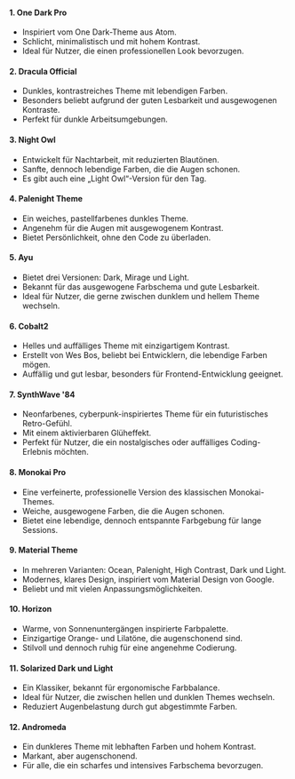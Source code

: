 
#### 1. **One Dark Pro**

- Inspiriert vom One Dark-Theme aus Atom.
- Schlicht, minimalistisch und mit hohem Kontrast.
- Ideal für Nutzer, die einen professionellen Look bevorzugen.

#### 2. **Dracula Official**

- Dunkles, kontrastreiches Theme mit lebendigen Farben.
- Besonders beliebt aufgrund der guten Lesbarkeit und ausgewogenen Kontraste.
- Perfekt für dunkle Arbeitsumgebungen.

#### 3. **Night Owl**

- Entwickelt für Nachtarbeit, mit reduzierten Blautönen.
- Sanfte, dennoch lebendige Farben, die die Augen schonen.
- Es gibt auch eine „Light Owl“-Version für den Tag.

#### 4. **Palenight Theme**

- Ein weiches, pastellfarbenes dunkles Theme.
- Angenehm für die Augen mit ausgewogenem Kontrast.
- Bietet Persönlichkeit, ohne den Code zu überladen.

#### 5. **Ayu**

- Bietet drei Versionen: Dark, Mirage und Light.
- Bekannt für das ausgewogene Farbschema und gute Lesbarkeit.
- Ideal für Nutzer, die gerne zwischen dunklem und hellem Theme wechseln.

#### 6. **Cobalt2**

- Helles und auffälliges Theme mit einzigartigem Kontrast.
- Erstellt von Wes Bos, beliebt bei Entwicklern, die lebendige Farben mögen.
- Auffällig und gut lesbar, besonders für Frontend-Entwicklung geeignet.

#### 7. **SynthWave '84**

- Neonfarbenes, cyberpunk-inspiriertes Theme für ein futuristisches Retro-Gefühl.
- Mit einem aktivierbaren Glüheffekt.
- Perfekt für Nutzer, die ein nostalgisches oder auffälliges Coding-Erlebnis möchten.

#### 8. **Monokai Pro**

- Eine verfeinerte, professionelle Version des klassischen Monokai-Themes.
- Weiche, ausgewogene Farben, die die Augen schonen.
- Bietet eine lebendige, dennoch entspannte Farbgebung für lange Sessions.

#### 9. **Material Theme**

- In mehreren Varianten: Ocean, Palenight, High Contrast, Dark und Light.
- Modernes, klares Design, inspiriert vom Material Design von Google.
- Beliebt und mit vielen Anpassungsmöglichkeiten.

#### 10. **Horizon**

- Warme, von Sonnenuntergängen inspirierte Farbpalette.
- Einzigartige Orange- und Lilatöne, die augenschonend sind.
- Stilvoll und dennoch ruhig für eine angenehme Codierung.

#### 11. **Solarized Dark und Light**

- Ein Klassiker, bekannt für ergonomische Farbbalance.
- Ideal für Nutzer, die zwischen hellen und dunklen Themes wechseln.
- Reduziert Augenbelastung durch gut abgestimmte Farben.

#### 12. **Andromeda**

- Ein dunkleres Theme mit lebhaften Farben und hohem Kontrast.
- Markant, aber augenschonend.
- Für alle, die ein scharfes und intensives Farbschema bevorzugen.